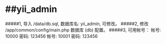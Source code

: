 ##yii_admin
==================
#####1, 导入 /data/db.sql, 数据库名: yii_admin, 可修改。
#####2, 修改 /app/common/config/main.php 数据库 (db) 配置。
#####3, 可用帐号：
    帐号: 10000     密码: 123456
    帐号: 10001     密码: 123456
